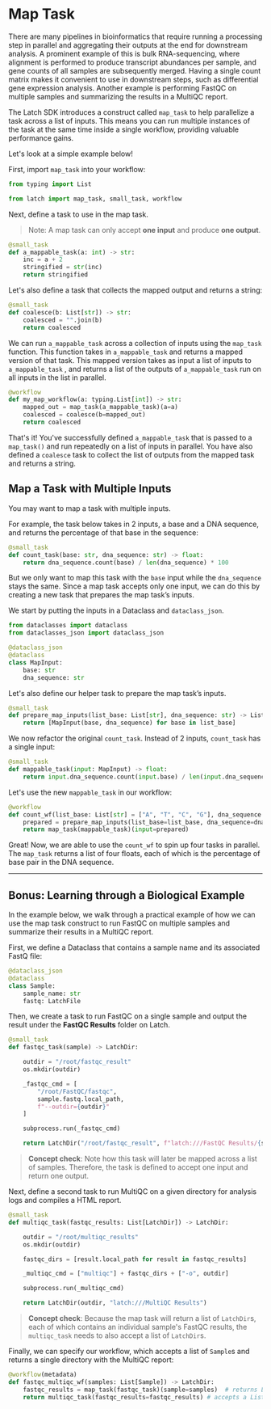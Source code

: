 # Map Task

There are many pipelines in bioinformatics that require running a processing
step in parallel and aggregating their outputs at the end for downstream
analysis. A prominent example of this is bulk RNA-sequencing, where
alignment is performed to produce transcript abundances per sample, and gene
counts of all samples are subsequently merged. Having a single count matrix
makes it convenient to use in downstream steps, such as differential gene
expression analysis. Another example is performing FastQC on multiple samples
and summarizing the results in a MultiQC report.

The Latch SDK introduces a construct called `map_task` to help parallelize a
task across a list of inputs. This means you can run multiple instances of
the task at the same time inside a single workflow, providing valuable
performance gains.

Let's look at a simple example below!

First, import `map_task` into your workflow:

```python
from typing import List

from latch import map_task, small_task, workflow
```

Next, define a task to use in the map task.
> Note: A map task can only accept **one input** and produce **one output**.

```python
@small_task
def a_mappable_task(a: int) -> str:
    inc = a + 2
    stringified = str(inc)
    return stringified
```

Let's also define a task that collects the mapped output and returns a string:

```python
@small_task
def coalesce(b: List[str]) -> str:
    coalesced = "".join(b)
    return coalesced
```

We can run `a_mappable_task` across a collection of inputs using the `map_task` function. This function takes in `a_mappable_task` and returns a mapped version of that task. This mapped version takes as input a list of inputs to `a_mappable_task` , and returns a list of the outputs of `a_mappable_task` run on all inputs in the list in parallel.

```python
@workflow
def my_map_workflow(a: typing.List[int]) -> str:
    mapped_out = map_task(a_mappable_task)(a=a)
    coalesced = coalesce(b=mapped_out)
    return coalesced
```

That's it! You've successfully defined `a_mappable_task` that is passed to a
`map_task()` and run repeatedly on a list of inputs in parallel. You have also
defined a `coalesce` task to collect the list of outputs from the mapped task
and returns a string.

## Map a Task with Multiple Inputs

You may want to map a task with multiple inputs.

For example, the task below takes in 2 inputs, a base and a DNA sequence, and
returns the percentage of that base in the sequence:

```python
@small_task
def count_task(base: str, dna_sequence: str) -> float: 
    return dna_sequence.count(base) / len(dna_sequence) * 100
```

But we only want to map this task with the `base` input while the
`dna_sequence` stays the same. Since a map task accepts only one input, we can
do this by creating a new task that prepares the map task’s inputs.

We start by putting the inputs in a Dataclass and `dataclass_json`.

```python
from dataclasses import dataclass
from dataclasses_json import dataclass_json

@dataclass_json
@dataclass
class MapInput:
    base: str
    dna_sequence: str
```

Let's also define our helper task to prepare the map task’s inputs.

```python
@small_task
def prepare_map_inputs(list_base: List[str], dna_sequence: str) -> List[MapInput]:
    return [MapInput(base, dna_sequence) for base in list_base]
```

We now refactor the original `count_task`. Instead of 2 inputs, `count_task`
has a single input:

```python
@small_task
def mappable_task(input: MapInput) -> float:
    return input.dna_sequence.count(input.base) / len(input.dna_sequence) * 100
```

Let's use the new `mappable_task` in our workflow:

```python
@workflow
def count_wf(list_base: List[str] = ["A", "T", "C", "G"], dna_sequence: str = "AAAATTTCCGG") -> List[float]:
    prepared = prepare_map_inputs(list_base=list_base, dna_sequence=dna_sequence)
    return map_task(mappable_task)(input=prepared)
```

Great! Now, we are able to use the `count_wf` to spin up four tasks in
parallel. The `map_task` returns a list of four floats, each of which is the
percentage of base pair in the DNA sequence.

---

## Bonus: Learning through a Biological Example

In the example below, we walk through a practical example of how we can use the
map task construct to run FastQC on multiple samples and summarize their
results in a MultiQC report.

First, we define a Dataclass that contains a sample name and its associated
FastQ file:

```python
@dataclass_json
@dataclass
class Sample:
    sample_name: str
    fastq: LatchFile
```

Then, we create a task to run FastQC on a single sample and output the result
under the **FastQC Results** folder on Latch.

```python
@small_task
def fastqc_task(sample) -> LatchDir:

    outdir = "/root/fastqc_result"
    os.mkdir(outdir)

    _fastqc_cmd = [
        "/root/FastQC/fastqc", 
        sample.fastq.local_path, 
        f"--outdir={outdir}"
    ]

    subprocess.run(_fastqc_cmd)

    return LatchDir("/root/fastqc_result", f"latch:///FastQC Results/{sample.sample_name}")
```

> **Concept check**: Note how this task will later be mapped across a list of
samples. Therefore, the task is defined to accept one input and return one
output.

Next, define a second task to run MultiQC on a given directory for analysis
logs and compiles a HTML report.

```python
@small_task
def multiqc_task(fastqc_results: List[LatchDir]) -> LatchDir:

    outdir = "/root/multiqc_results"
    os.mkdir(outdir)

    fastqc_dirs = [result.local_path for result in fastqc_results]

    _multiqc_cmd = ["multiqc"] + fastqc_dirs + ["-o", outdir]

    subprocess.run(_multiqc_cmd)

    return LatchDir(outdir, "latch:///MultiQC Results")
```

> **Concept check**: Because the map task will return a list of `LatchDir`s,
each of which contains an individual sample's FastQC results, the
`multiqc_task` needs to also accept a list of `LatchDir`s.

Finally, we can specify our workflow, which accepts a list of `Sample`s and
returns a single directory with the MultiQC report:

```python
@workflow(metadata)
def fastqc_multiqc_wf(samples: List[Sample]) -> LatchDir:
    fastqc_results = map_task(fastqc_task)(sample=samples)  # returns List[LatchDir]
    return multiqc_task(fastqc_results=fastqc_results) # accepts a List[LatchDir] and return a single LatchDir with the MultiQC result
```
